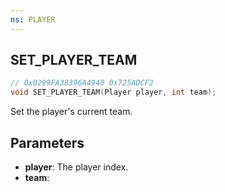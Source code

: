 ```yaml
---
ns: PLAYER
---
```

## SET_PLAYER_TEAM

```c
// 0x0299FA38396A4940 0x725ADCF2
void SET_PLAYER_TEAM(Player player, int team);
```

Set the player's current team.

## Parameters
* **player**: The player index.
* **team**: 
